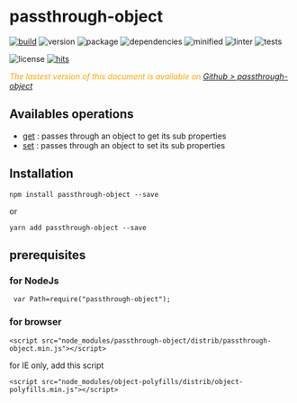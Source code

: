 # passthrough-object

<div style="display:inline">

[![build](https://travis-ci.org/Sylvain59650/passthrough-object.png?branch=master)](https://travis-ci.org/Sylvain59650/passthrough-object)
![version](https://img.shields.io/npm/v/passthrough-object.svg)
![package](https://img.shields.io/github/package-json/v/Sylvain59650/passthrough-object.svg)
![dependencies](https://img.shields.io/david/Sylvain59650/passthrough-object.svg)
![minified](https://img.shields.io/bundlephobia/min/passthrough-object.svg)
![linter](https://img.shields.io/badge/eslint-ok-blue.svg)
![tests](https://img.shields.io/badge/tests-passing-brightgreen.svg)

![license](https://img.shields.io/npm/l/passthrough-object.svg)
[![hits](http://hits.dwyl.com/Sylvain59650/passthrough-object.svg)](http://hits.dwyl.com/Sylvain59650/passthrough-object)
</div>


 <div class="Note" style="color:orange;font-style:italic">
 
  The lastest version of this document is available on [Github > passthrough-object](https://github.com/Sylvain59650/passthrough-object/blob/master/README.md)
</div>

## Availables operations
- [get](https://github.com/Sylvain59650/passthrough-object/blob/master/docs/tutorial.md#get) : passes through an object to get its sub properties
- [set](https://github.com/Sylvain59650/passthrough-object/blob/master/docs/tutorial.md#set) : passes through an object to set its sub properties

## Installation

    npm install passthrough-object --save

or

    yarn add passthrough-object --save


## prerequisites

### for NodeJs
     var Path=require("passthrough-object");

### for browser

    <script src="node_modules/passthrough-object/distrib/passthrough-object.min.js"></script>

for IE only, add this script

    <script src="node_modules/object-polyfills/distrib/object-polyfills.min.js"></script>